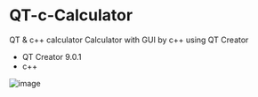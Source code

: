# QT-c-Calculator
QT &amp; c++ calculator
Calculator with GUI by c++ using QT Creator

* QT Creator 9.0.1
* c++

![image](https://user-images.githubusercontent.com/94898107/210046833-b93d3cb1-51f1-4198-b423-cdb268a71d60.png)
